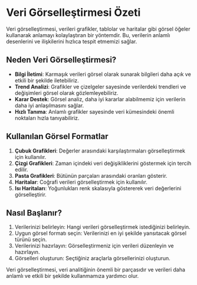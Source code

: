 # Veri Görselleştirmesi Özeti

Veri görselleştirmesi, verileri grafikler, tablolar ve haritalar gibi görsel öğeler kullanarak anlamayı kolaylaştıran bir yöntemdir. Bu, verilerin anlamlı desenlerini ve ilişkilerini hızlıca tespit etmemizi sağlar.

## Neden Veri Görselleştirmesi?

- **Bilgi İletimi**: Karmaşık verileri görsel olarak sunarak bilgileri daha açık ve etkili bir şekilde iletebiliriz.
- **Trend Analizi**: Grafikler ve çizelgeler sayesinde verilerdeki trendleri ve değişimleri görsel olarak gözlemleyebiliriz.
- **Karar Destek**: Görsel analiz, daha iyi kararlar alabilmemiz için verilerin daha iyi anlaşılmasını sağlar.
- **Hızlı Tanıma**: Anlamlı grafikler sayesinde veri kümesindeki önemli noktaları hızla tanıyabiliriz.

## Kullanılan Görsel Formatlar

1. **Çubuk Grafikleri**: Değerler arasındaki karşılaştırmaları görselleştirmek için kullanılır.
2. **Çizgi Grafikleri**: Zaman içindeki veri değişikliklerini göstermek için tercih edilir.
3. **Pasta Grafikleri**: Bütünün parçaları arasındaki oranları gösterir.
4. **Haritalar**: Coğrafi verileri görselleştirmek için kullanılır.
5. **Isı Haritaları**: Yoğunlukları renk skalasıyla göstererek veri değerlerini görselleştirir.

## Nasıl Başlanır?

1. Verilerinizi belirleyin: Hangi verileri görselleştirmek istediğinizi belirleyin.
2. Uygun görsel formatı seçin: Verilerinizi en iyi şekilde yansıtacak görsel türünü seçin.
3. Verilerinizi hazırlayın: Görselleştirmeniz için verileri düzenleyin ve hazırlayın.
4. Görselleri oluşturun: Seçtiğiniz araçlarla görsellerinizi oluşturun.


Veri görselleştirmesi, veri analitiğinin önemli bir parçasıdır ve verileri daha anlamlı ve etkili bir şekilde kullanmamıza yardımcı olur.

